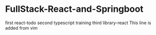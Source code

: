 # FullStack-React-and-Springboot

first react-todo
second typescript training
third library-react
This line is added from vim
